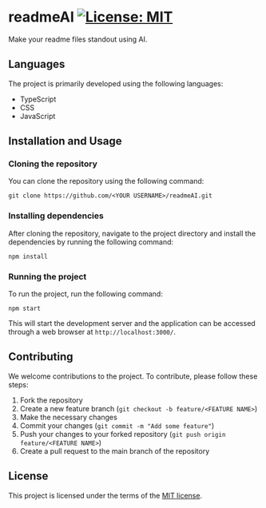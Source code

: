 # readmeAI [![License: MIT](https://img.shields.io/badge/License-MIT-yellow.svg)](https://opensource.org/licenses/MIT)

Make your readme files standout using AI.

## Languages

The project is primarily developed using the following languages:

- TypeScript
- CSS
- JavaScript

## Installation and Usage

### Cloning the repository

You can clone the repository using the following command:

```
git clone https://github.com/<YOUR USERNAME>/readmeAI.git
```

### Installing dependencies

After cloning the repository, navigate to the project directory and install the dependencies by running the following command:

```
npm install
```

### Running the project

To run the project, run the following command:

```
npm start
```

This will start the development server and the application can be accessed through a web browser at `http://localhost:3000/`.

## Contributing

We welcome contributions to the project. To contribute, please follow these steps:

1. Fork the repository
2. Create a new feature branch (`git checkout -b feature/<FEATURE NAME>`)
3. Make the necessary changes
4. Commit your changes (`git commit -m "Add some feature"`)
5. Push your changes to your forked repository (`git push origin feature/<FEATURE NAME>`)
6. Create a pull request to the main branch of the repository

## License

This project is licensed under the terms of the [MIT license](https://opensource.org/licenses/MIT).